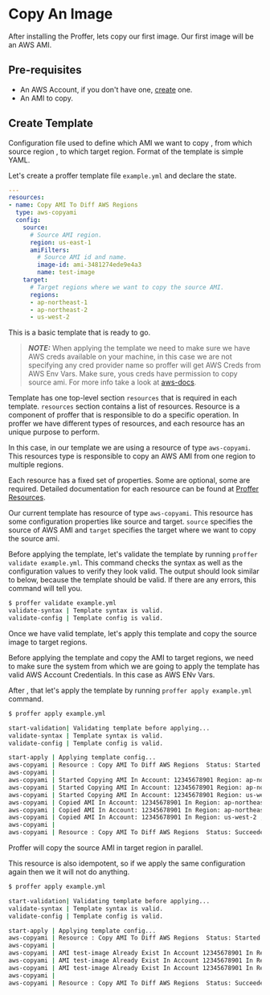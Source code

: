 # Copy An Image

After installing the Proffer, lets copy our first image. Our first image will be an AWS AMI.

## Pre-requisites

* An AWS Account, if you don't have one, [create](https://aws.amazon.com/free/) one.
* An AMI to copy.

## Create Template

Configuration file used to define which AMI we want to copy , from which source region , to which target region. Format of the template is simple YAML.

Let's create a proffer template file `example.yml` and declare the state.

``` YAML
---
resources:
- name: Copy AMI To Diff AWS Regions
  type: aws-copyami
  config:
    source:
      # Source AMI region.
      region: us-east-1
      amiFilters:
        # Source AMI id and name.
        image-id: ami-3481274ede9e4a3
        name: test-image
    target:
      # Target regions where we want to copy the source AMI.
      regions:
      - ap-northeast-1
      - ap-northeast-2
      - us-west-2
```

This is a basic template that is ready to go.

> **_NOTE:_**
    When applying the template we need to make sure we have AWS creds available on your machine, in this case we are not specifying any cred provider name so proffer will get AWS Creds from AWS Env Vars. Make sure, yous creds have permission to copy source ami. For more info take a look at [aws-docs](https://docs.aws.amazon.com/AWSEC2/latest/UserGuide/CopyingAMIs.html).

Template has one top-level section `resources` that is required in each template. `resources` section contains a list of resources. Resource is a component of proffer that is responsible to do a specific operation. In proffer we have different types of resources, and each resource has an unique purpose to perform.

In this case, in our template we are using a resource of type `aws-copyami`. This resources type is responsible to copy an AWS AMI from one region to multiple regions.

Each resource has a fixed set of properties. Some are optional, some are required. Detailed documentation for each resource can be found at [Proffer Resources](../resources/README.md).

Our current template has resource of type `aws-copyami`. This resource has some configuration properties like source and target.
`source` specifies the source of AWS AMI and `target` specifies the target where we want to copy the source ami.

Before applying the template, let's validate the template by running `proffer validate example.yml`. This command checks the syntax as well as the configuration values to verify they look valid. The output should look similar to below, because the template should be valid. If there are any errors, this command will tell you.

```Bash
$ proffer validate example.yml
validate-syntax | Template syntax is valid.
validate-config | Template config is valid.
```

Once we have valid template, let's apply this template and copy the source image to target regions.

Before applying the template and copy the AMI to target regions, we need to make sure the system from which we are going to apply the template has valid AWS Account Credentials. In this case as AWS ENv Vars.

After , that let's apply the template by running `proffer apply example.yml` command.

```bash
$ proffer apply example.yml

start-validation| Validating template before applying...
validate-syntax | Template syntax is valid.
validate-config | Template config is valid.

start-apply | Applying template config...
aws-copyami | Resource : Copy AMI To Diff AWS Regions  Status: Started
aws-copyami | 
aws-copyami | Started Copying AMI In Account: 12345678901 Region: ap-northeast-1 ...
aws-copyami | Started Copying AMI In Account: 12345678901 Region: ap-northeast-2 ...
aws-copyami | Started Copying AMI In Account: 12345678901 Region: us-west-2 ...
aws-copyami | Copied AMI In Account: 12345678901 In Region: ap-northeast-1 , New AMI Id Is: ami-0347a3dc51f46491d
aws-copyami | Copied AMI In Account: 12345678901 In Region: ap-northeast-2 , New AMI Id Is: ami-0dd435a3959fb57e4
aws-copyami | Copied AMI In Account: 12345678901 In Region: us-west-2 , New AMI Id Is: ami-09ff2a7d34a6bc60c
aws-copyami | 
aws-copyami | Resource : Copy AMI To Diff AWS Regions  Status: Succeeded

```

Proffer will copy the source AMI in target region in parallel.

This resource is also idempotent, so if we apply the same configuration again then we it will not do anything.

```Bash
$ proffer apply example.yml

start-validation| Validating template before applying...
validate-syntax | Template syntax is valid.
validate-config | Template config is valid.

start-apply | Applying template config...
aws-copyami | Resource : Copy AMI To Diff AWS Regions  Status: Started
aws-copyami | 
aws-copyami | AMI test-image Already Exist In Account 12345678901 In Region ap-northeast-1
aws-copyami | AMI test-image Already Exist In Account 12345678901 In Region ap-northeast-2
aws-copyami | AMI test-image Already Exist In Account 12345678901 In Region us-west-2
aws-copyami | 
aws-copyami | Resource : Copy AMI To Diff AWS Regions  Status: Succeeded

```
